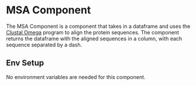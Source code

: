 # MSA Component

The MSA Component is a component that takes in a dataframe and uses the [Clustal Omega](http://www.clustal.org/omega/) program to align the protein sequences. The component returns the dataframe with the aligned sequences in a column, with each sequence separated by a dash.

## Env Setup

No environment variables are needed for this component.
